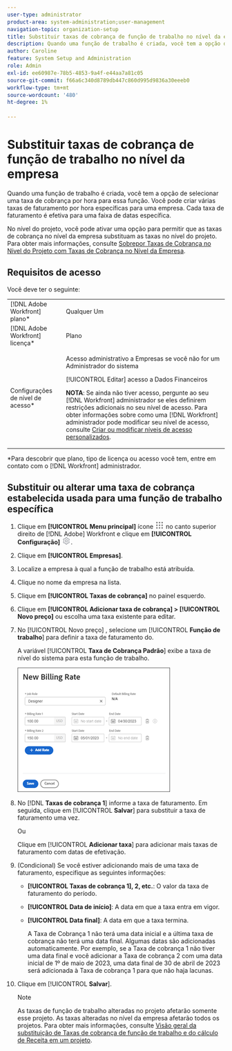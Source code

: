 ```yaml
---
user-type: administrator
product-area: system-administration;user-management
navigation-topic: organization-setup
title: Substituir taxas de cobrança de função de trabalho no nível da empresa
description: Quando uma função de trabalho é criada, você tem a opção de selecionar uma taxa de cobrança por hora para essa função. Você pode criar uma taxa de cobrança por hora específica para uma empresa.
author: Caroline
feature: System Setup and Administration
role: Admin
exl-id: ee60987e-78b5-4853-9a4f-e44aa7a81c05
source-git-commit: f66a6c340d8789db447c860d995d9836a30eeeb0
workflow-type: tm+mt
source-wordcount: '480'
ht-degree: 1%

---
```


# Substituir taxas de cobrança de função de trabalho no nível da empresa

Quando uma função de trabalho é criada, você tem a opção de selecionar uma taxa de cobrança por hora para essa função. Você pode criar várias taxas de faturamento por hora específicas para uma empresa. Cada taxa de faturamento é efetiva para uma faixa de datas específica.

No nível do projeto, você pode ativar uma opção para permitir que as taxas de cobrança no nível da empresa substituam as taxas no nível do projeto. Para obter mais informações, consulte [Sobrepor Taxas de Cobrança no Nível do Projeto com Taxas de Cobrança no Nível da Empresa](../../../manage-work/projects/project-finances/override-project-level-with-company-level-billing-rates.md).

## Requisitos de acesso

Você deve ter o seguinte:

<table style="table-layout:auto"> 
 <col> 
 <col> 
 <tbody> 
  <tr> 
   <td role="rowheader">[!DNL Adobe Workfront] plano*</td> 
   <td> <p>Qualquer Um </p> </td> 
  </tr> 
  <tr> 
   <td role="rowheader">[!DNL Adobe Workfront] licença*</td> 
   <td>Plano</td> 
  </tr> 
  <tr> 
   <td role="rowheader">Configurações de nível de acesso*</td> 
   <td> <p>Acesso administrativo a Empresas se você não for um Administrador do sistema</p> <p>[!UICONTROL Editar] acesso a Dados Financeiros</p> <p><b>NOTA</b>: Se ainda não tiver acesso, pergunte ao seu [!DNL Workfront] administrador se eles definirem restrições adicionais no seu nível de acesso. Para obter informações sobre como uma [!DNL Workfront] administrador pode modificar seu nível de acesso, consulte <a href="../../../administration-and-setup/add-users/configure-and-grant-access/create-modify-access-levels.md" class="MCXref xref">Criar ou modificar níveis de acesso personalizados</a>.</p> </td> 
  </tr> 
 </tbody> 
</table>

&#42;Para descobrir que plano, tipo de licença ou acesso você tem, entre em contato com o [!DNL Workfront] administrador.

## Substituir ou alterar uma taxa de cobrança estabelecida usada para uma função de trabalho específica

1. Clique em **[!UICONTROL Menu principal]** ícone ![](assets/main-menu-icon.png) no canto superior direito de [!DNL Adobe] Workfront e clique em **[!UICONTROL Configuração]** ![](assets/gear-icon-settings.png).

1. Clique em **[!UICONTROL Empresas]**.
1. Localize a empresa à qual a função de trabalho está atribuída.
1. Clique no nome da empresa na lista.
1. Clique em **[!UICONTROL Taxas de cobrança]** no painel esquerdo.
1. Clique em **[!UICONTROL Adicionar taxa de cobrança] > [!UICONTROL Novo preço]** ou escolha uma taxa existente para editar.
1. No [!UICONTROL Novo preço] , selecione um [!UICONTROL **Função de trabalho**] para definir a taxa de faturamento do.

   A variável [!UICONTROL **Taxa de Cobrança Padrão**] exibe a taxa de nível do sistema para esta função de trabalho.

   ![Caixa de diálogo Nova taxa de cobrança](assets/date-effective-billing-rates-for-company.png)

1. No [!DNL **Taxas de cobrança 1**] informe a taxa de faturamento. Em seguida, clique em [!UICONTROL **Salvar**] para substituir a taxa de faturamento uma vez.

   Ou

   Clique em [!UICONTROL **Adicionar taxa**] para adicionar mais taxas de faturamento com datas de efetivação.

1. (Condicional) Se você estiver adicionando mais de uma taxa de faturamento, especifique as seguintes informações:

   * **[!UICONTROL Taxas de cobrança 1], 2, etc.**: O valor da taxa de faturamento do período.
   * **[!UICONTROL Data de início]**: A data em que a taxa entra em vigor.
   * **[!UICONTROL Data final]**: A data em que a taxa termina.

     A Taxa de Cobrança 1 não terá uma data inicial e a última taxa de cobrança não terá uma data final. Algumas datas são adicionadas automaticamente. Por exemplo, se a Taxa de cobrança 1 não tiver uma data final e você adicionar a Taxa de cobrança 2 com uma data inicial de 1º de maio de 2023, uma data final de 30 de abril de 2023 será adicionada à Taxa de cobrança 1 para que não haja lacunas.

1. Clique em [!UICONTROL **Salvar**].

   >[!NOTE]
   >
   >As taxas de função de trabalho alteradas no projeto afetarão somente esse projeto. As taxas alteradas no nível da empresa afetarão todos os projetos. Para obter mais informações, consulte [Visão geral da substituição de Taxas de cobrança de função de trabalho e do cálculo de Receita em um projeto](../../../manage-work/projects/project-finances/override-role-billing-rates-and-calculate-project-revenue.md).
